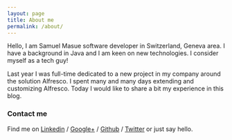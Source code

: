 ```yaml
---
layout: page
title: About me
permalink: /about/
---
```


Hello, I am Samuel Masue software developer in Switzerland, Geneva area. I have a background in Java and
I am keen on new technologies. I consider myself as a tech guy!

Last year I was full-time dedicated to a new project in my company around the solution Alfresco. 
I spent many and many days extending and customizing Alfresco. Today I would like to share a bit my experience in this blog.


### Contact me

Find me on [Linkedin][linkedin] / [Google+][google] / [Github][github] / [Twitter][Twitter] or just say hello.

[google]: https://plus.google.com/u/0/100576411137255271979/posts
[twitter]: https://twitter.com/SamMcCandless
[linkedin]: https://www.linkedin.com/in/samuelmasue
[github]: https://github.com/smasue
